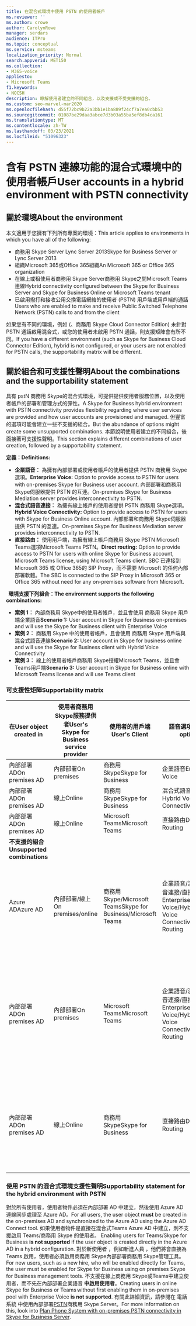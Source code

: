 ```yaml
---
title: 在混合式環境中使用 PSTN 的使用者帳戶
ms.reviewer: ''
ms.author: crowe
author: CarolynRowe
manager: serdars
audience: ITPro
ms.topic: conceptual
ms.service: msteams
localization_priority: Normal
search.appverid: MET150
ms.collection:
- M365-voice
appliesto:
- Microsoft Teams
f1.keywords:
- NOCSH
description: 瞭解使用者建立的不同組合，以及支援或不受支援的組合。
ms.custom: seo-marvel-mar2020
ms.openlocfilehash: d55f72bc9b22a3bb1e1ba889f24cf7a7ea0cbb53
ms.sourcegitcommit: 01087be29daa3abce7d3b03a55ba5ef8db4ca161
ms.translationtype: MT
ms.contentlocale: zh-TW
ms.lasthandoff: 03/23/2021
ms.locfileid: "51096323"
---
```

# <a name="user-accounts-in-a-hybrid-environment-with-pstn-connectivity"></a><span data-ttu-id="00fe5-103">含有 PSTN 連線功能的混合式環境中的使用者帳戶</span><span class="sxs-lookup"><span data-stu-id="00fe5-103">User accounts in a hybrid environment with PSTN connectivity</span></span>

## <a name="about-the-environment"></a><span data-ttu-id="00fe5-104">關於環境</span><span class="sxs-lookup"><span data-stu-id="00fe5-104">About the environment</span></span>

<span data-ttu-id="00fe5-105">本文適用于您擁有下列所有專案的環境：</span><span class="sxs-lookup"><span data-stu-id="00fe5-105">This article applies to environments in which you have all of the following:</span></span> 
 
- <span data-ttu-id="00fe5-106">商務用 Skype Server Lync Server 2013</span><span class="sxs-lookup"><span data-stu-id="00fe5-106">Skype for Business Server or Lync Server 2013</span></span> 
- <span data-ttu-id="00fe5-107">組織Microsoft 365或Office 365組織</span><span class="sxs-lookup"><span data-stu-id="00fe5-107">An Microsoft 365 or Office 365 organization</span></span> 
- <span data-ttu-id="00fe5-108">在線上或租使用者商務用 Skype Server商務用 Skype之間Microsoft Teams連線</span><span class="sxs-lookup"><span data-stu-id="00fe5-108">Hybrid connectivity configured between the Skype for Business Server and Skype for Business Online or Microsoft Teams tenant</span></span> 
- <span data-ttu-id="00fe5-109">已啟用撥打和接收公用交換電話網絡的使用者 (PSTN) 用戶端或用戶端的通話</span><span class="sxs-lookup"><span data-stu-id="00fe5-109">Users who are enabled to make and receive Public Switched Telephone Network (PSTN) calls to and from the client</span></span>

 
<span data-ttu-id="00fe5-110">如果您有不同的環境，例如 (、商務用 Skype Cloud Connector Edition) 未針對 PSTN 通話啟用混合式，或您的使用者未啟用 PSTN 通話，則支援矩陣會有所不同。</span><span class="sxs-lookup"><span data-stu-id="00fe5-110">If you have a different environment (such as Skype for Business Cloud Connector Edition), hybrid is not configured, or your users are not enabled for PSTN calls, the supportability matrix will be different.</span></span>  

## <a name="about-the-combinations-and-the-supportability-statement"></a><span data-ttu-id="00fe5-111">關於組合和可支援性聲明</span><span class="sxs-lookup"><span data-stu-id="00fe5-111">About the combinations and the supportability statement</span></span>  

<span data-ttu-id="00fe5-112">具有 pstN 商務用 Skype的混合式環境，可提供提供使用者服務位置，以及使用者帳戶的部署和管理方式的彈性。</span><span class="sxs-lookup"><span data-stu-id="00fe5-112">A Skype for Business hybrid environment with PSTN connectivity provides flexibility regarding where user services are provided and how user accounts are provisioned and managed.</span></span> <span data-ttu-id="00fe5-113">但豐富的選項可能會建立一些不支援的組合。</span><span class="sxs-lookup"><span data-stu-id="00fe5-113">But the abundance of options might create some unsupported combinations.</span></span> <span data-ttu-id="00fe5-114">本節說明使用者建立的不同組合，後面接著可支援性聲明。</span><span class="sxs-lookup"><span data-stu-id="00fe5-114">This section explains different combinations of user creation, followed by a supportability statement.</span></span>


<span data-ttu-id="00fe5-115">**定義：**</span><span class="sxs-lookup"><span data-stu-id="00fe5-115">**Definitions:**</span></span>   
- <span data-ttu-id="00fe5-116">**企業語音：** 為擁有內部部署或使用者帳戶的使用者提供 PSTN 商務用 Skype選項。</span><span class="sxs-lookup"><span data-stu-id="00fe5-116">**Enterprise Voice:** Option to provide access to PSTN for users with on-premises Skype for Business user account.</span></span> <span data-ttu-id="00fe5-117">內部部署和商務用 Skype伺服器提供 PSTN 的互連。</span><span class="sxs-lookup"><span data-stu-id="00fe5-117">On-premises Skype for Business Mediation server provides interconnectivity to PSTN.</span></span>  
- <span data-ttu-id="00fe5-118">**混合式語音連接：** 為擁有線上帳戶的使用者提供 PSTN 商務用 Skype選項。</span><span class="sxs-lookup"><span data-stu-id="00fe5-118">**Hybrid Voice Connectivity:** Option to provide access to PSTN for users with Skype for Business Online account.</span></span> <span data-ttu-id="00fe5-119">內部部署和商務用 Skype伺服器提供 PSTN 的互連。</span><span class="sxs-lookup"><span data-stu-id="00fe5-119">On-premises Skype for Business Mediation server provides interconnectivity to PSTN.</span></span> 
- <span data-ttu-id="00fe5-120">**直接路由：** 使用用戶端，為擁有線上帳戶商務用 Skype PSTN Microsoft Teams選項Microsoft Teams PSTN。</span><span class="sxs-lookup"><span data-stu-id="00fe5-120">**Direct routing:** Option to provide access to PSTN for users with online Skype for Business account, Microsoft Teams license, using Microsoft Teams client.</span></span> <span data-ttu-id="00fe5-121">SBC 已連接到 Microsoft 365 或 Office 365的 SIP Proxy，而不需要 Microsoft 的任何內部部署軟體。</span><span class="sxs-lookup"><span data-stu-id="00fe5-121">The SBC is connected to the SIP Proxy in Microsoft 365 or Office 365 without need for any on-premises software from Microsoft.</span></span>

  
<span data-ttu-id="00fe5-122">**環境支援下列組合：**</span><span class="sxs-lookup"><span data-stu-id="00fe5-122">**The environment supports the following combinations:**</span></span>
- <span data-ttu-id="00fe5-123">**案例 1：** 內部商務用 Skype中的使用者帳戶，並且會使用 商務用 Skype 用戶端企業語音</span><span class="sxs-lookup"><span data-stu-id="00fe5-123">**Scenario 1:** User account in Skype for Business on-premises and will use the Skype for Business client with Enterprise Voice</span></span>
- <span data-ttu-id="00fe5-124">**案例 2：** 商務用 Skype 中的使用者帳戶，且會使用 商務用 Skype 用戶端與混合式語音連線</span><span class="sxs-lookup"><span data-stu-id="00fe5-124">**Scenario 2:** User account in Skype for business online and will use the Skype for Business client with Hybrid Voice Connectivity</span></span>
- <span data-ttu-id="00fe5-125">**案例 3：** 線上的使用者帳戶商務用 Skype授權Microsoft Teams，並且會Teams用戶端</span><span class="sxs-lookup"><span data-stu-id="00fe5-125">**Scenario 3:** User account in Skype for Business online with Microsoft Teams license and will use Teams client</span></span>
 
### <a name="supportability-matrix"></a><span data-ttu-id="00fe5-126">可支援性矩陣</span><span class="sxs-lookup"><span data-stu-id="00fe5-126">Supportability matrix</span></span>


|<span data-ttu-id="00fe5-127">**在**</span><span class="sxs-lookup"><span data-stu-id="00fe5-127">**User object created in**</span></span>  |<span data-ttu-id="00fe5-128">**使用者商務用 Skype服務提供者**</span><span class="sxs-lookup"><span data-stu-id="00fe5-128">**User's Skype for Business service provider**</span></span>|<span data-ttu-id="00fe5-129">**使用者的用戶端**</span><span class="sxs-lookup"><span data-stu-id="00fe5-129">**User's Client**</span></span>|<span data-ttu-id="00fe5-130">**語音選項**</span><span class="sxs-lookup"><span data-stu-id="00fe5-130">**Voice option**</span></span>|<span data-ttu-id="00fe5-131">**支援**</span><span class="sxs-lookup"><span data-stu-id="00fe5-131">**Supported**</span></span>|
| ------------ | --------- | --------- | --------- | -------- |
|<span data-ttu-id="00fe5-132">內部部署 AD</span><span class="sxs-lookup"><span data-stu-id="00fe5-132">On premises AD</span></span>| <span data-ttu-id="00fe5-133">內部部署</span><span class="sxs-lookup"><span data-stu-id="00fe5-133">On premises</span></span> |<span data-ttu-id="00fe5-134">商務用 Skype</span><span class="sxs-lookup"><span data-stu-id="00fe5-134">Skype for Business</span></span>   | <span data-ttu-id="00fe5-135">企業語音</span><span class="sxs-lookup"><span data-stu-id="00fe5-135">Enterprise Voice</span></span>   |<span data-ttu-id="00fe5-136">是</span><span class="sxs-lookup"><span data-stu-id="00fe5-136">Yes</span></span>|
|<span data-ttu-id="00fe5-137">內部部署 AD</span><span class="sxs-lookup"><span data-stu-id="00fe5-137">On premises AD</span></span>|<span data-ttu-id="00fe5-138">線上</span><span class="sxs-lookup"><span data-stu-id="00fe5-138">Online</span></span>| <span data-ttu-id="00fe5-139">商務用 Skype</span><span class="sxs-lookup"><span data-stu-id="00fe5-139">Skype for Business</span></span>  | <span data-ttu-id="00fe5-140">混合式語音連接</span><span class="sxs-lookup"><span data-stu-id="00fe5-140">Hybrid Voice Connectivity</span></span>   |<span data-ttu-id="00fe5-141">是</span><span class="sxs-lookup"><span data-stu-id="00fe5-141">Yes</span></span> |
|<span data-ttu-id="00fe5-142">內部部署 AD</span><span class="sxs-lookup"><span data-stu-id="00fe5-142">On premises AD</span></span>|<span data-ttu-id="00fe5-143">線上</span><span class="sxs-lookup"><span data-stu-id="00fe5-143">Online</span></span> |<span data-ttu-id="00fe5-144">Microsoft Teams</span><span class="sxs-lookup"><span data-stu-id="00fe5-144">Microsoft Teams</span></span> |<span data-ttu-id="00fe5-145">直接路由</span><span class="sxs-lookup"><span data-stu-id="00fe5-145">Direct Routing</span></span>  |<span data-ttu-id="00fe5-146">是</span><span class="sxs-lookup"><span data-stu-id="00fe5-146">Yes</span></span> |
|<span data-ttu-id="00fe5-147">**不支援的組合**</span><span class="sxs-lookup"><span data-stu-id="00fe5-147">**Unsupported combinations**</span></span>    | |         |         |      |
|<span data-ttu-id="00fe5-148">Azure AD</span><span class="sxs-lookup"><span data-stu-id="00fe5-148">Azure AD</span></span>| <span data-ttu-id="00fe5-149">內部部署/線上</span><span class="sxs-lookup"><span data-stu-id="00fe5-149">On premises/online</span></span> | <span data-ttu-id="00fe5-150">商務用 Skype/Microsoft Teams</span><span class="sxs-lookup"><span data-stu-id="00fe5-150">Skype for Business/Microsoft Teams</span></span>|<span data-ttu-id="00fe5-151">企業語音/混合式語音連接/直接路由</span><span class="sxs-lookup"><span data-stu-id="00fe5-151">Enterprise Voice/Hybrid Voice Connectivity/Direct Routing</span></span>  |<span data-ttu-id="00fe5-152">否，使用者物件必須先在內部部署 AD 中建立</span><span class="sxs-lookup"><span data-stu-id="00fe5-152">No, user object MUST be created in on-premises AD first</span></span> |
|<span data-ttu-id="00fe5-153">內部部署 AD</span><span class="sxs-lookup"><span data-stu-id="00fe5-153">On premises AD</span></span>  |<span data-ttu-id="00fe5-154">內部部署</span><span class="sxs-lookup"><span data-stu-id="00fe5-154">On premises</span></span>| <span data-ttu-id="00fe5-155">Microsoft Teams</span><span class="sxs-lookup"><span data-stu-id="00fe5-155">Microsoft Teams</span></span>| <span data-ttu-id="00fe5-156">企業語音/混合式語音連接/直接路由</span><span class="sxs-lookup"><span data-stu-id="00fe5-156">Enterprise Voice/Hybrid Voice Connectivity/Direct Routing</span></span>   |<span data-ttu-id="00fe5-157">否，Microsoft Teams用戶端不支援內部部署商務用 Skype</span><span class="sxs-lookup"><span data-stu-id="00fe5-157">No, Microsoft Teams client is not supported with on-premises Skype for Business</span></span> |     
|<span data-ttu-id="00fe5-158">內部部署 AD</span><span class="sxs-lookup"><span data-stu-id="00fe5-158">On premises AD</span></span>  |<span data-ttu-id="00fe5-159">線上</span><span class="sxs-lookup"><span data-stu-id="00fe5-159">Online</span></span> |<span data-ttu-id="00fe5-160">商務用 Skype</span><span class="sxs-lookup"><span data-stu-id="00fe5-160">Skype for Business</span></span>  | <span data-ttu-id="00fe5-161">直接路由</span><span class="sxs-lookup"><span data-stu-id="00fe5-161">Direct Routing</span></span>  |<span data-ttu-id="00fe5-162">否，用戶端不支援直接商務用 Skype路由</span><span class="sxs-lookup"><span data-stu-id="00fe5-162">No, Direct Routing is not supported with Skype for Business client</span></span>  |


### <a name="supportability-statement-for-the-hybrid-environment-with-pstn"></a><span data-ttu-id="00fe5-163">使用 PSTN 的混合式環境支援性聲明</span><span class="sxs-lookup"><span data-stu-id="00fe5-163">Supportability statement for the hybrid environment with PSTN</span></span>

<span data-ttu-id="00fe5-164">對於所有使用者，使用者物件必須在內部部署 AD 中建立，然後使用 Azure AD 連線同步處理至 Azure AD。</span><span class="sxs-lookup"><span data-stu-id="00fe5-164">For all users, the user object **must** be created in the on-premises AD and synchronized to the Azure AD using the Azure AD Connect tool.</span></span> <span data-ttu-id="00fe5-165">如果使用者物件是直接在混合式Teams Azure AD 中建立，則不支援啟用 Teams/商務用 Skype 的使用者。 </span><span class="sxs-lookup"><span data-stu-id="00fe5-165">Enabling users for Teams/Skype for Business **is not supported** if the user object is created directly in the Azure AD in a hybrid configuration.</span></span> <span data-ttu-id="00fe5-166">對於新使用者 ，例如新進人員 ，他們將會直接為 Teams 啟用，使用者必須啟用商務用 Skype內部部署商務用 Skype管理工具。</span><span class="sxs-lookup"><span data-stu-id="00fe5-166">For new users, such as a new hire, who will be enabled directly for Teams, the user must be enabled for Skype for Business using on premises Skype for Business management tools.</span></span> <span data-ttu-id="00fe5-167">不支援在線上商務用 Skype或Teams中建立使用者，而不先在內部部署企業語音 **中啟用使用者**。</span><span class="sxs-lookup"><span data-stu-id="00fe5-167">Creating users in online Skype for Business or Teams without first enabling them in on-premises pool with Enterprise Voice **is not supported**.</span></span> <span data-ttu-id="00fe5-168">有關此詳細資訊，請參閱在 電話系統 中使用內部部署[PSTN](/skypeforbusiness/skype-for-business-hybrid-solutions/plan-your-phone-system-cloud-pbx-solution/plan-phone-system-with-on-premises-pstn-connectivity)商務用 Skype Server。</span><span class="sxs-lookup"><span data-stu-id="00fe5-168">For more information on this, look into [Plan Phone System with on-premises PSTN connectivity in Skype for Business Server](/skypeforbusiness/skype-for-business-hybrid-solutions/plan-your-phone-system-cloud-pbx-solution/plan-phone-system-with-on-premises-pstn-connectivity).</span></span>